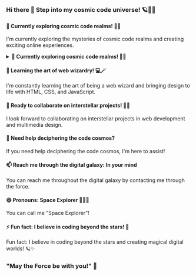 ### Hi there 👋 Step into my cosmic code universe! 🪐🚀💫

#### 🔭 Currently exploring cosmic code realms! 🚀🌌
I'm currently exploring the mysteries of cosmic code realms and creating exciting online experiences.

<details>
  <summary><b> 🔭 Currently exploring cosmic code realms! 🚀🌌</b></summary>
  <i>I'm currently exploring the mysteries of cosmic code realms and creating exciting online experiences.</i>
</details>

#### 🌱 Learning the art of web wizardry! 💻🪄
I'm constantly learning the art of being a web wizard and bringing design to life with HTML, CSS, and JavaScript.
#### 👯 Ready to collaborate on interstellar projects! 🌠🚀
I look forward to collaborating on interstellar projects in web development and multimedia design.
#### 🤔 Need help deciphering the code cosmos? 
If you need help deciphering the code cosmos, I'm here to assist!
#### 📫 Reach me through the digital galaxy: In your mind
You can reach me throughout the digital galaxy by contacting me through the force.
#### 😄 Pronouns: Space Explorer 🌌👨‍🚀
You can call me "Space Explorer"!
#### ⚡ Fun fact: I believe in coding beyond the stars! 🌟
Fun fact: I believe in coding beyond the stars and creating magical digital worlds! 🪐✨

### "May the Force be with you!" 🌟
<!---**emilroed/emilroed** is a ✨ _special_ ✨ repository because its `README.md` (this file) appears on your GitHub profile.--->
